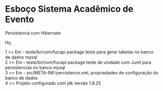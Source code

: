 # Esboço Sistema Acadêmico de Evento
Persistencia com Hibernate


Hy,

1  >>  Em - teste/br/com/fucapi package teste para gerar tabelas no banco de dados mysql <br/>
2  >>  Em - teste/br/com/fucapi package teste de unidade com Junit para persistencias no banco mysql<br/>
3  >>  Em - src/META-INF/percistence.xml, propriedades de configuração do  banco de dados <br/>
4  >>  Projeto configurado com jdk versão 1.8.25<br/>

